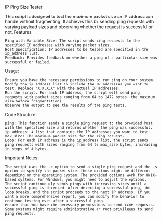 IP Ping Size Tester

This script is designed to test the maximum packet size an IP address can handle without fragmenting. It achieves this by sending ping requests with varying payload sizes and observing whether the request is successful or not.
Features:

    Ping with Variable Size: The script sends ping requests to the specified IP addresses with varying packet sizes.
    Host Specification: IP addresses to be tested are specified in the ip_address list.
    Feedback: Provides feedback on whether a ping of a particular size was successful or failed.

Usage:

    Ensure you have the necessary permissions to run ping on your system.
    Modify the ip_address list to include the IP addresses you want to test. Replace "X.X.X.X" with the actual IP addresses.
    Run the script. For each IP address, the script will send ping requests with packet sizes ranging from 64 to 1472 bytes (the maximum size before fragmentation).
    Observe the output to see the results of the ping tests.

Code Structure:

    ping: This function sends a single ping request to the provided host with the specified size and returns whether the ping was successful.
    ip_address: A list that contains the IP addresses you want to test.
    max_size: The maximum packet size for the ping request.
    Loop: For each IP address in the ip_address list, the script sends ping requests with sizes ranging from 64 to max_size bytes, increasing in steps of 8 bytes.

Important Notes:

    The script uses the -c option to send a single ping request and the -s option to specify the packet size. These options might be different depending on the operating system. The provided options work for UNIX-based systems. For Windows, you might need to adjust the options.
    The script continuously sends pings with increasing sizes until a successful ping is detected. After detecting a successful ping, the loop breaks, and the script proceeds to the next IP address. If you want a more comprehensive report, you can modify the behavior to continue testing even after a successful ping.
    Ensure that you have the necessary permissions to send ICMP requests. Some systems might require administrative or root privileges to send ping requests.

